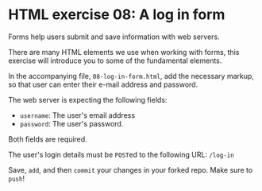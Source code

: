 # HTML exercise 08: A log in form

Forms help users submit and save information with web servers.

There are many HTML elements we use when working with forms, this exercise will introduce you to some of the fundamental elements.

In the accompanying file, `08-log-in-form.html`, add the necessary markup, so that user can enter their e-mail address and password.

The web server is expecting the following fields:

- `username`: The user's email address
- `password`: The user's password.

Both fields are required.

The user's login details must be `POST`ed to the following URL: `/log-in`

Save, `add`, and then `commit` your changes in your forked repo. Make sure to `push`!
